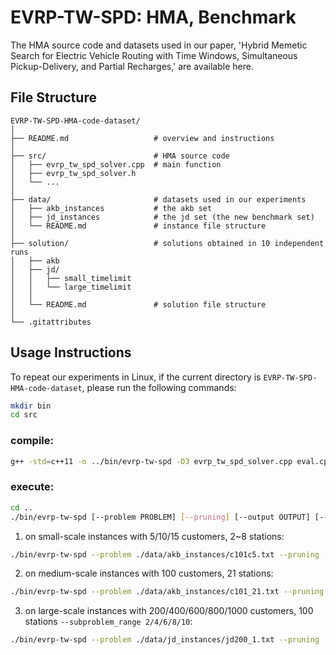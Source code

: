 # EVRP-TW-SPD: HMA, Benchmark 



The HMA source code and datasets used in our paper, 'Hybrid Memetic Search for Electric Vehicle Routing with Time Windows, Simultaneous Pickup-Delivery, and Partial Recharges,' are available here.





## File Structure

```
EVRP-TW-SPD-HMA-code-dataset/
│
├── README.md                   # overview and instructions
│
├── src/                        # HMA source code 
│   ├── evrp_tw_spd_solver.cpp  # main function 
│   ├── evrp_tw_spd_solver.h   
│   └── ...  
│
├── data/                       # datasets used in our experiments
│   ├── akb_instances           # the akb set
│   ├── jd_instances            # the jd set (the new benchmark set)
│   └── README.md               # instance file structure
│
├── solution/                   # solutions obtained in 10 independent runs
│   ├── akb
│   ├── jd/
│   │   ├── small_timelimit
│   │   └── large_timelimit
│   │
│   └── README.md               # solution file structure
│
└── .gitattributes        
```





## Usage Instructions

To repeat our experiments in Linux, if the current directory is `EVRP-TW-SPD-HMA-code-dataset`, please run the following commands: 

```bash
mkdir bin
cd src
```

### **compile:**

```bash
g++ -std=c++11 -o ../bin/evrp-tw-spd -O3 evrp_tw_spd_solver.cpp eval.cpp operator.cpp search_framework.cpp solution.cpp util.cpp data.cpp evolution.cpp
```

### **execute:**

```bash
cd ..
./bin/evrp-tw-spd [--problem PROBLEM] [--pruning] [--output OUTPUT] [--time TIME] [--runs RUNS] [--g_1 G_1] [--pop_size POP_SIZE] [--init INIT] [--cross_repair CROSS_REPAIR] [--parent_selection PARENT_SELECTION] [--replacement REPLACEMENT] [--O_1_eval] [--two_opt] [--two_opt_star] [--or_opt OR_OPT] [--two_exchange TWO_EXCHANGE] [--elo ELO] [--related_removal] [--removal_lower REMOVAL_LOWER] [--removal_upper REMOVAL_UPPER] [--regret_insertion] [--individual_search] [--population_search] [--parallel_insertion] [--conservative_local_search] [--aggressive_local_search] [--station_range sr] [--subproblem_range K_SUBPROBLEM]
```

1. on small-scale instances with 5/10/15 customers, 2~8 stations:

```bash
./bin/evrp-tw-spd --problem ./data/akb_instances/c101c5.txt --pruning --time 105 --runs 10 --g_1 20 --pop_size 9 --init rcrs --cross_repair regret --parent_selection circle --replacement one_on_one --O_1_eval --two_opt --two_opt_star --or_opt 2 --two_exchange 2 --elo 1 --related_removal --removal_lower 0.2 --removal_upper 0.4 --regret_insertion --individual_search --population_search --parallel_insertion --conservative_local_search --aggressive_local_search --station_range 1.0 --subproblem_range 1
```

2. on medium-scale instances with 100 customers, 21 stations:

```bash
./bin/evrp-tw-spd --problem ./data/akb_instances/c101_21.txt --pruning --time 630 --runs 10 --g_1 20 --pop_size 4 --init rcrs --cross_repair regret --parent_selection circle --replacement one_on_one --O_1_eval --two_opt --two_opt_star --or_opt 2 --two_exchange 2 --elo 1 --related_removal --removal_lower 0.1 --removal_upper 0.2 --regret_insertion --individual_search --population_search --parallel_insertion --conservative_local_search --aggressive_local_search --station_range 0.5 --subproblem_range 1
```

3. on large-scale instances with 200/400/600/800/1000 customers, 100 stations `--subproblem_range 2/4/6/8/10`:

```bash
./bin/evrp-tw-spd --problem ./data/jd_instances/jd200_1.txt --pruning --time 1800 --runs 10 --g_1 20 --pop_size 4 --init rcrs --cross_repair regret --parent_selection circle --replacement one_on_one --O_1_eval --two_opt --two_opt_star --or_opt 2 --two_exchange 2 --elo 1 --related_removal --removal_lower 0.05 --removal_upper 0.05 --regret_insertion --individual_search --population_search --parallel_insertion --aggressive_local_search --station_range 0.1 --subproblem_range 2
```
